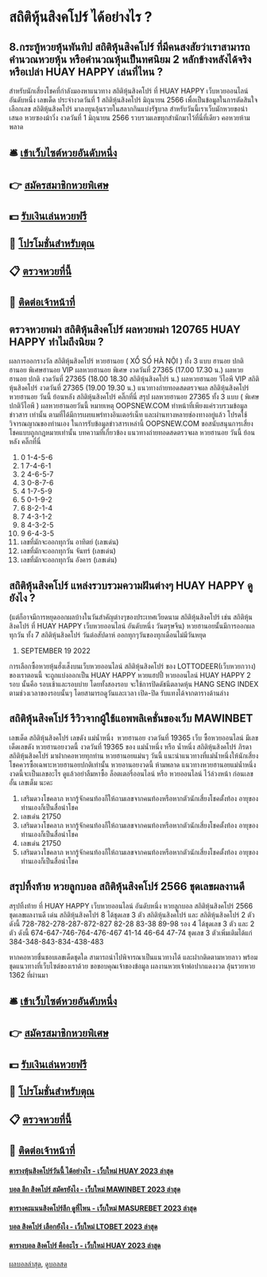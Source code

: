 # สถิติหุ้นสิงคโปร์ ได้อย่างไร ?
## 8.กระทู้หวยหุ้นพันทิป สถิติหุ้นสิงคโปร์ ที่มีคนสงสัยว่าเราสามารถคำนวณหวยหุ้น หรือคำนวณหุ้นเป็นทศนิยม 2 หลักข้างหลังได้จริงหรือเปล่า HUAY HAPPY เล่นที่ไหน ?
สำหรับนักเสี่ยงโชคที่กำลังมองหาแนวทาง สถิติหุ้นสิงคโปร์ ที่ HUAY HAPPY เว็บหวยออนไลน์ อันดับหนึ่ง เลขเด็ด ประจำงวดวันที่ 1 สถิติหุ้นสิงคโปร์ มิถุนายน 2566 เพื่อเป็นข้อมูลในการตัดสินใจเลือกเลข สถิติหุ้นสิงคโปร์ มาลงทุนลุ้นรวยในสลากกินแบ่งรัฐบาล สำหรับวันนี้เราเว็บมักหวยขอนำเสนอ หวยซองม้าวิ่ง งวดวันที่ 1 มิถุนายน 2566 รวบรวมเลขทุกสำนักมาไว้ที่นี่ที่เดียว คอหวยห้ามพลาด

## 🛎 [เข้าเว็บไซต์หวยอันดับหนึ่ง](https://bit.ly/3BG5bNw)
## 👉 [สมัครสมาชิกหวยพิเศษ](https://bit.ly/3BG5bNw)
## 💵 [รับเงินเล่นหวยฟรี](https://bit.ly/3C3mvgS)
## 👑 [โปรโมชั่นสำหรับตุณ](https://bit.ly/3C3mvgS)
## 📋 [ตรวจหวยที่นี้](https://bit.ly/3C3mvgS)
## 📱 [ติดต่อเจ้าหน้าที่](https://bit.ly/3C3mvgS)

## ตรวจหวยพม่า สถิติหุ้นสิงคโปร์ ผลหวยพม่า 120765 HUAY HAPPY ทำไมถึงนิยม ?
ผลการออกรางวัล สถิติหุ้นสิงคโปร์ หวยฮานอย ( XỔ SỐ HÀ NỘI ) ทั้ง 3 แบบ ฮานอย ปกติฮานอย พิเศษฮานอย VIP
ผลหวยฮานอย พิเศษ งวดวันที่ 27365 (17.00 17.30 น.)
ผลหวยฮานอย ปกติ งวดวันที่ 27365 (18.00 18.30 สถิติหุ้นสิงคโปร์ น.)
ผลหวยฮานอย วีไอพี VIP สถิติหุ้นสิงคโปร์ งวดวันที่ 27365 (19.00 19.30 น.)
 แนวทางถ่ายทอดสดตรวจผล สถิติหุ้นสิงคโปร์ หวยฮานอย วันนี้ ย้อนหลัง สถิติหุ้นสิงคโปร์ คลิ๊กที่นี่ 
สรุป ผลหวยฮานอย 27365 ทั้ง 3 แบบ ( พิเศษปกติวีไอพี ) ผลหวยฮานอยวันนี้
หมายเหตุ OOPSNEW.COM ทำหน้าที่เพียงแค่รวบรวมข้อมูล ข่าวสาร เท่านั้น ตามที่ได้มีการเผยแพร่ทางอินเตอร์เน็ท และผ่านทางหลายช่องทางอยู่แล้ว โปรดใช้วิจารณญาณของท่านเอง ในการรับข้อมูลข่าวสารเหล่านี้ OOPSNEW.COM ขอสนับสนุนการเสี่ยงโชคแบบถูกกฎหมายเท่านั้น
บทความที่เกี่ยวข้อง
แนวทางถ่ายทอดสดตรวจผล หวยฮานอย วันนี้ ย้อนหลัง คลิ๊กที่นี่
1. 0 1-4-5-6
2. 1 7-4-6-1
3. 2 4-6-5-7
4. 3 0-8-7-6
5. 4 1-7-5-9
6. 5 0-1-9-2
7. 6 8-2-1-4
8. 7 4-3-1-2
9. 8 4-3-2-5
10. 9 6-4-3-5
11. เลขที่มักจะออกทุกวัน อาทิตย์ (เลขเด่น)
12. เลขที่มักจะออกทุกวัน จันทร์ (เลขเด่น)
13. เลขที่มักจะออกทุกวัน อังคาร (เลขเด่น)

## สถิติหุ้นสิงคโปร์ แหล่งรวบรวมความฝันต่างๆ HUAY HAPPY ดูยังไง ?
(แต่ก็อาจมีการหยุดออกผลบ้างในวันสำคัญต่างๆของประเทศเวียดนาม สถิติหุ้นสิงคโปร์ เช่น สถิติหุ้นสิงคโปร์ ที่ HUAY HAPPY เว็บหวยออนไลน์ อันดับหนึ่ง วันตรุษจีน)
หวยฮานอยนั้นมีการออกผลทุกวัน ทั้ง 7 สถิติหุ้นสิงคโปร์ วันต่อสัปดาห์ ออกทุกๆวันของทุกเดือนไม่มีวันหยุด
1. SEPTEMBER 19 2022

การเลือกซื้อหวยหุ้นฮั่งเส็งบนเว็บหวยออนไลน์ สถิติหุ้นสิงคโปร์ ของ LOTTODEER(เว็บหวยกวาง) ของเราตอนนี้ จะถูกแบ่งออกเป็น HUAY HAPPY หวยแฮปปี้ หวยออนไลน์ HUAY HAPPY 2 รอบ นั้นคือ รอบเช้าและรอบบ่าย โดยทั้งสองรอบ จะใช้การปิดดัชนีตลาดหุ้น HANG SENG INDEX ตามช่วงเวลาของรอบนั้นๆ โดยสามารถดูวันและเวลา เปิด-ปิด รับแทงได้จากตารางด้านล่าง

## สถิติหุ้นสิงคโปร์ รีวิวจากผู้ใช้แอพพลิเคชั่นของเว็บ MAWINBET
เลขเด็ด สถิติหุ้นสิงคโปร์ เลขดัง แม่น้ำหนึ่ง  หวยฮานอย งวดวันที่ 19365
เว็บ ซื้อหวยออนไลน์ มีเลขเด็ดเลขดัง หวยฮานอยงวดนี้ งวดวันที่ 19365 ของ แม่น้ำหนึ่ง หรือ น้ำหนึ่ง สถิติหุ้นสิงคโปร์ ภิรดา สถิติหุ้นสิงคโปร์ มาฝากคอหวยทุกท่าน หวยฮานอยแม่นๆ วันนี้ แนะนำแนวทางที่แม่น้ำหนึ่งให้นักเสี่ยงโชคควรซื้อเฉพาะหวยฮานอยปกติเท่านั้น หวยอานอยงวดนี้ ห้ามพลาด แนวทางหวยฮานอยแม่น้ำหนึ่งงวดนี้จะเป็นเลขอะไร ดูแล้วอย่าลืมหาซื้อ ล็อตเตอรี่ออนไลน์ หรือ หวยออนไลน์ ไว้ล่วงหน้า ก่อนเลขอั้น เลขเต็ม นะคะ
1. เสริมดวงโชคลาภ หากรู้จักคนท้องก็ให้ถามเลขจากคนท้องหรือหากตัวนักเสี่ยงโชคตั้งท้อง อายุของท่านเองก็เป็นสื่อนำโชค
2. เลขเด่น 21750
3. เสริมดวงโชคลาภ หากรู้จักคนท้องก็ให้ถามเลขจากคนท้องหรือหากตัวนักเสี่ยงโชคตั้งท้อง อายุของท่านเองก็เป็นสื่อนำโชค
4. เลขเด่น 21750
5. เสริมดวงโชคลาภ หากรู้จักคนท้องก็ให้ถามเลขจากคนท้องหรือหากตัวนักเสี่ยงโชคตั้งท้อง อายุของท่านเองก็เป็นสื่อนำโชค

## สรุปทิ้งท้าย หวยลูกบอล สถิติหุ้นสิงคโปร์ 2566 ชุดเลขผลงานดี
สรุปทิ้งท้าย ที่ HUAY HAPPY เว็บหวยออนไลน์ อันดับหนึ่ง หวยลูกบอล สถิติหุ้นสิงคโปร์ 2566 ชุดเลขผลงานดี เด่น สถิติหุ้นสิงคโปร์ 8 ได้ชุดเลข 3 ตัว สถิติหุ้นสิงคโปร์ และ สถิติหุ้นสิงคโปร์ 2 ตัว ดังนี้
728-782-278-287-872-827
82-28
83-38
89-98
รอง 4 ได้ชุดเลข 3 ตัว และ 2 ตัว ดังนี้
674-647-746-764-476-467
41-14
46-64
47-74
ชุดเลข 3 ตัวเพิ่มเติมได้แก่ 384-348-843-834-438-483

หากคอหวยชื่นชอบเลขเด็ดชุดใด สามารถนำไปพิจารณาเป็นแนวทางได้ และฝากติดตามหวยลาว พร้อมชุดแนวทางที่เว็บไซต์ของเราด้วย
ขอขอบคุณเจ้าของข้อมูล
ผลงานหวยเจ้าพ่อปากแดงงวด ลุ้นรวยหวย 1362 ที่ผ่านมา

## 🛎 [เข้าเว็บไซต์หวยอันดับหนึ่ง](https://bit.ly/3BG5bNw)
## 👉 [สมัครสมาชิกหวยพิเศษ](https://bit.ly/3BG5bNw)
## 💵 [รับเงินเล่นหวยฟรี](https://bit.ly/3C3mvgS)
## 👑 [โปรโมชั่นสำหรับตุณ](https://bit.ly/3C3mvgS)
## 📋 [ตรวจหวยที่นี้](https://bit.ly/3C3mvgS)
## 📱 [ติดต่อเจ้าหน้าที่](https://bit.ly/3C3mvgS)

#### [ตารางหุ้นสิงคโปร์วันนี้ ได้อย่างไร - เว็บใหม่ HUAY 2023 ล่าสุด](https://atom.io/themes/ตารางหุ้นสิงคโปร์วันนี้%20ได้อย่างไร%20-%20เว็บใหม่%20huay%202023%20ล่าสุด)
#### [บอล ลีก สิงคโปร์ สมัครยังไง - เว็บใหม่ MAWINBET 2023 ล่าสุด](https://atom.io/themes/บอล%20ลีก%20สิงคโปร์%20สมัครยังไง%20-%20เว็บใหม่%20mawinbet%202023%20ล่าสุด)
#### [ตารางคะแนนสิงคโปร์ลีก ดูที่ไหน - เว็บใหม่ MASUREBET 2023 ล่าสุด](https://atom.io/themes/ตารางคะแนนสิงคโปร์ลีก%20ดูที่ไหน%20-%20เว็บใหม่%20masurebet%202023%20ล่าสุด)
#### [บอล สิงคโปร์ เลือกยังไง - เว็บใหม่ LTOBET 2023 ล่าสุด](https://atom.io/themes/บอล%20สิงคโปร์%20เลือกยังไง%20-%20เว็บใหม่%20ltobet%202023%20ล่าสุด)
#### [ตารางบอล สิงคโปร์ คืออะไร - เว็บใหม่ HUAY 2023 ล่าสุด](https://atom.io/themes/ตารางบอล%20สิงคโปร์%20คืออะไร%20-%20เว็บใหม่%20huay%202023%20ล่าสุด)

[ผลบอลล่าสุด](https://siamsport.tv "ผลบอลล่าสุด"), [ดูบอลสด](https://siamsport.tv/ดูบอลสด "ดูบอลสด")